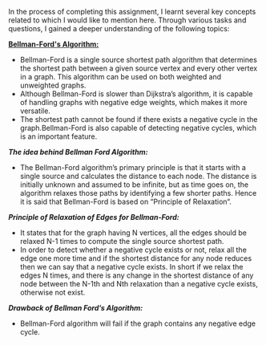 In the process of completing this assignment, I learnt several key concepts related to which I would like to mention here. Through various tasks and questions, I gained 
a deeper understanding of the following topics:

**<u>Bellman-Ford's Algorithm:</u>**

+ Bellman-Ford is a single source shortest path algorithm that determines the shortest path between a given source vertex and every other vertex in a graph. This algorithm can be used on both weighted and unweighted graphs.
+ Although Bellman-Ford is slower than Dijkstra’s algorithm, it is capable of handling graphs with negative edge weights, which makes it more versatile.
+ The shortest path cannot be found if there exists a negative cycle in the graph.Bellman-Ford is also capable of detecting negative cycles, which is an important feature.

***The idea behind Bellman Ford Algorithm:***

+ The Bellman-Ford algorithm’s primary principle is that it starts with a single source and calculates the distance to each node. The distance is initially unknown and assumed to be infinite, but as time goes on, the algorithm relaxes those paths by identifying a few shorter paths. Hence it is said that Bellman-Ford is based on “Principle of Relaxation“.

***Principle of Relaxation of Edges for Bellman-Ford:***

+ It states that for the graph having N vertices, all the edges should be relaxed N-1 times to compute the single source shortest path.
+ In order to detect whether a negative cycle exists or not, relax all the edge one more time and if the shortest distance for any node reduces then we can say that a negative cycle exists. In short if we relax the edges N times, and there is any change in the shortest distance of any node between the N-1th and Nth relaxation than a negative cycle exists, otherwise not exist.

***Drawback of Bellman Ford’s Algorithm:***
+ Bellman-Ford algorithm will fail if the graph contains any negative edge cycle.

